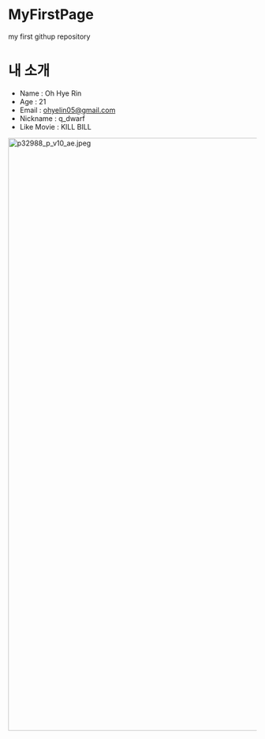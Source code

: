 # MyFirstPage
my first githup repository

# 내 소개
  * Name : Oh Hye Rin
  * Age : 21
  * Email : ohyelin05@gmail.com
  * Nickname : q_dwarf
  * Like Movie : KILL BILL
 <p><img id="se_object_163522599466029762" src="https://blogfiles.pstatic.net/MjAyMTEwMjZfMTQ1/MDAxNjM1MjI1OTk0NDUz.ygDnJz2EaKMdq_F02tj0C-ToidEW28ymFrflc764JI8g.eJOd555Yv4tzHpLFOP6dG8wi1fE2PdBKeHYZU_r1748g.JPEG.sosey87/p32988_p_v10_ae.jpeg" class="__se_object" s_type="attachment" s_subtype="photo" width="900" height="1200" rwidth="900" rheight="1200" imgqe="true" title="p32988_p_v10_ae.jpeg" jsonvalue="%7B%7D" align="" style=" width:900px; height:1200px; rwidth:900px; rheight:1200px;"><br></p>
